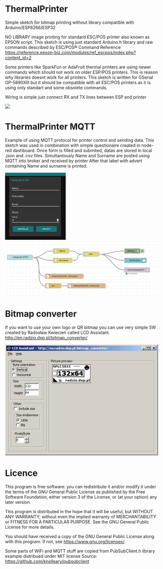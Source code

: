 # ThermalPrinter
Simple sketch for bitmap printing without library compatible with Arduino/ESP8266/ESP32

NO LIBRARY image printing for standard ESC/POS printer also known as EPSON script.
This sketch is using just standard Arduino.h library and raw commands described
by ESC/POS® Command Reference
https://reference.epson-biz.com/modules/ref_escpos/index.php?content_id=2
 
Some printers like SparkFun or AdaFruit thermal printers are using newer commands
which should not work on older ESP/POS printers. This is reason why libraries doesnt work
for all printers. This sketch is written for GSerial GP-5890XIII but it should be 
compatible with all ESC/POS printers as it is using only standart and some obsolete commands.

Wiring is simple just connect RX and TX lines between ESP and printer

![](printing.gif)

# ThermalPrinter MQTT
Example of using MQTT protocol for printer control and sending data. This sketch was used in combination with simple questionaire created in node-red dashboard. Once form is filled and submited, datas are stored in local .json and .csv files. Simultantously Name and Surname are posted using MQTT into broker and received by printer After that label with
advert containing Name and surname is printed.

<img src="dashboard.png" alt="drawing" width="200"/></img>
![](nodes.png)

# Bitmap converter
If you want to use your own logo or QR bitmap you can use very simple SW created by Radosław Kwiecień 
called LCD Assistant. http://en.radzio.dxp.pl/bitmap_converter/

![](bitmap_converter.png)

# Licence
This program is free software: you can redistribute it and/or modify
it under the terms of the GNU General Public License as published by
the Free Software Foundation, either version 3 of the License, or
(at your option) any later version.

This program is distributed in the hope that it will be useful,
but WITHOUT ANY WARRANTY; without even the implied warranty of
MERCHANTABILITY or FITNESS FOR A PARTICULAR PURPOSE.  See the
GNU General Public License for more details.

You should have received a copy of the GNU General Public License
along with this program.  If not, see <https://www.gnu.org/licenses/>.

Some parts of WiFi and MQTT stuff are copied from PubSubClient.h library
example distribued under MIT license
Source: https://github.com/knolleary/pubsubclient
